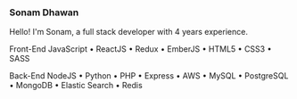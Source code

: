 ### Sonam Dhawan

Hello! I'm Sonam, a full stack developer with 4 years experience.

Front-End
JavaScript • ReactJS • Redux • EmberJS •  HTML5 • CSS3 • SASS

Back-End
NodeJS • Python • PHP • Express • AWS • MySQL • PostgreSQL • MongoDB • Elastic Search • Redis

<!--
**sonamdh1/sonamdh1** is a ✨ _special_ ✨ repository because its `README.md` (this file) appears on your GitHub profile.

Here are some ideas to get you started:

- 🔭 I’m currently working on ...
- 🌱 I’m currently learning ...
- 👯 I’m looking to collaborate on ...
- 🤔 I’m looking for help with ...
- 💬 Ask me about ...
- 📫 How to reach me: ...
- 😄 Pronouns: ...
- ⚡ Fun fact: ...
-->
